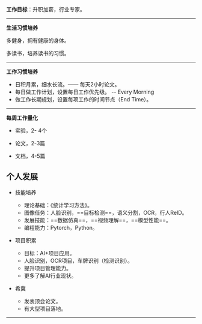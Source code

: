 **工作目标**：升职加薪，行业专家。

---

**生活习惯培养**

多健身，拥有健康的身体。

多读书，培养读书的习惯。

---

**工作习惯培养**

- 日积月累，细水长流。—— 每天2小时论文。
- 每日做工作计划，设置每日工作优先级。 -- Every Morning
- 做工作长期规划，设置每项工作的时间节点（End Time）。

------

**每周工作量化**

- 实验，2- 4个

- 论文，2-3篇

- 文档，4-5篇





## 个人发展

- 技能培养

  - 理论基础：《统计学习方法》。
  - 图像任务：人脸识别，==目标检测==，语义分割，OCR，行人ReID。
  - 发展技能：==数据仿真==，==视频理解==，==模型性能==。
  - 编程能力：Pytorch，Python。
- 项目积累

  - 目标：AI+项目应用。
  - 人脸识别，OCR项目，车牌识别（检测识别）。
  - 提升项目管理能力。
  - 更多了解AI行业现状。
- 希冀
  - 发表顶会论文。
  - 有大型项目落地。

---

